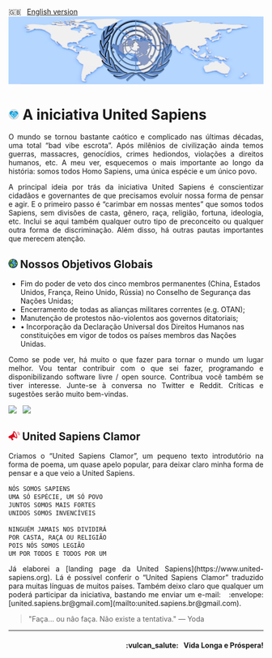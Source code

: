 :uk: &nbsp; [English version](https://github.com/United-Sapiens/.github/blob/main/profile/README.md)
![United Sapiens banner](https://raw.githubusercontent.com/United-Sapiens/.github/main/profile/assets/profile-banner_1500x400.png)

# <img src="https://raw.githubusercontent.com/United-Sapiens/.github/main/profile/assets/unsap-icon.png" height="21px"> A iniciativa United Sapiens

<p align="justify">O mundo se tornou bastante caótico e complicado nas últimas décadas, uma total “bad vibe escrota”. Após milênios de civilização ainda temos guerras, massacres, genocídios, crimes hediondos, violações a direitos humanos, etc. A meu ver, esquecemos o mais importante ao longo da história: somos todos Homo Sapiens, uma única espécie e um único povo.</p>

<p align="justify">A principal ideia por trás da iniciativa United Sapiens é conscientizar cidadãos e governantes de que precisamos evoluir nossa forma de pensar e agir. E o primeiro passo é “carimbar em nossas mentes” que somos todos Sapiens, sem divisões de casta, gênero, raça, religião, fortuna, ideologia, etc. Inclui se aqui também qualquer outro tipo de preconceito ou qualquer outra forma de discriminação. Além disso, há outras pautas importantes que merecem atenção.</p>

## <img src="https://raw.githubusercontent.com/United-Sapiens/.github/main/profile/assets/globe-icon.png" height="18px"> Nossos Objetivos Globais

- Fim do poder de veto dos cinco membros permanentes (China, Estados Unidos, França, Reino Unido, Rússia) no Conselho de Segurança das Nações Unidas;
- Encerramento de todas as alianças militares correntes (e.g. OTAN);
- Manutenção de protestos não-violentos aos governos ditatoriais;
- •	Incorporação da Declaração Universal dos Direitos Humanos nas constituições em vigor de todos os países membros das Nações Unidas.

<p align="justify">Como se pode ver, há muito o que fazer para tornar o mundo um lugar melhor. Vou tentar contribuir com o que sei fazer, programando e disponibilizando software livre / open source. Contribua você também se tiver interesse. Junte-se à conversa no Twitter e Reddit. Críticas e sugestões serão muito bem-vindas.</p>

<p>
    <a href="https://twitter.com/loto365"><img src="https://img.shields.io/badge/twitter-%23009DF7.svg?&style=for-the-badge&logo=twitter&logoColor=white" height=25></a> &nbsp;
    <a href="https://www.reddit.com/r/United_Sapiens/"><img src="https://img.shields.io/badge/reddit-%23FF4500.svg?&style=for-the-badge&logo=reddit&logoColor=white" height=25></a>
</p>

## <img src="https://raw.githubusercontent.com/United-Sapiens/.github/main/profile/assets/clamor-icon.png" height="18px">  United Sapiens Clamor

<p align="justify">Criamos o “United Sapiens Clamor”, um pequeno texto introdutório na forma de poema, um quase apelo popular, para deixar claro minha forma de pensar e a que veio a United Sapiens.</p>

```
NÓS SOMOS SAPIENS
UMA SÓ ESPÉCIE, UM SÓ POVO
JUNTOS SOMOS MAIS FORTES
UNIDOS SOMOS INVENCÍVEIS

NINGUÉM JAMAIS NOS DIVIDIRÁ
POR CASTA, RAÇA OU RELIGIÃO
POIS NÓS SOMOS LEGIÃO
UM POR TODOS E TODOS POR UM
```

<p align="justify">Já elaborei a [landing page da United Sapiens](https://www.united-sapiens.org). Lá é possível conferir o “United Sapiens Clamor” traduzido para muitas línguas de muitos países. Também deixo claro que qualquer um poderá participar da iniciativa, bastando me enviar um e-mail: &nbsp; :envelope: [united.sapiens.br@gmail.com](mailto:united.sapiens.br@gmail.com).</p>

> "Faça... ou não faça. Não existe a tentativa." — Yoda

- - -

<h4 align="right">:vulcan_salute: &nbsp; Vida Longa e Próspera!</h4>
